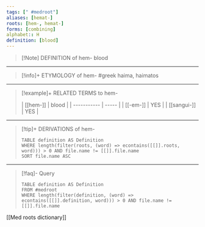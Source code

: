 ```yaml
---
tags: [" #medroot"]
aliases: [hemat-]
roots: [hem-, hemat-]
forms: [combining]
alphabet:: H
definition: [blood]
---
```

>[!Note] DEFINITION of hem-
>blood
_____
>[!info]+ ETYMOLOGY of hem-
>#greek haima, haimatos
_____
>[!example]+ RELATED TERMS to hem-
>
>| [[hem-]]    | blood |
| ----------- | ----- |
| [[-em-]]    | YES   |
| [[sangui-]] | YES      |
_____
>[!tip]+ DERIVATIONS of hem-
>```dataview
>TABLE definition AS Definition 
>WHERE length(filter(roots, (word) => econtains([[]].roots, word))) > 0 AND file.name != [[]].file.name
>SORT file.name ASC
>```
___
>[!faq]- Query
>```dataview
>TABLE definition AS Definition
>FROM #medroot
>WHERE length(filter(definition, (word) => econtains([[]].definition, word))) > 0 AND file.name != [[]].file.name
>```

[[Med roots dictionary]]